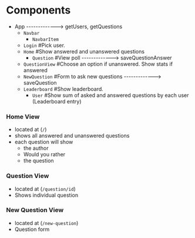 # Components

* App -------------> getUsers, getQuestions
    * `Navbar`
        * `NavbarItem`
    * `Login`    #Pick user.
    * `Home`           #Show answered and unanswered questions
        * `Question`   #View poll -------------> saveQuestionAnswer
    * `QuestionView`   #Choose an option if unanswered. Show stats if answered
    * `NewQuestion`    #Form to ask new questions -------------> saveQuestion
    * `Leaderboard`    #Show leaderboard. 
        * `User`       #Show sum of asked and answered questions by each user (Leaderboard entry)

### Home View
* located at (`/`)
* shows all answered and unanswered questions
* each question will show
    * the author
    * Would you rather
    * the question

### Question View
* located at (`/question/id`)
* Shows individual question

### New Question View
* located at (`/new-question`)
* Question form

### 